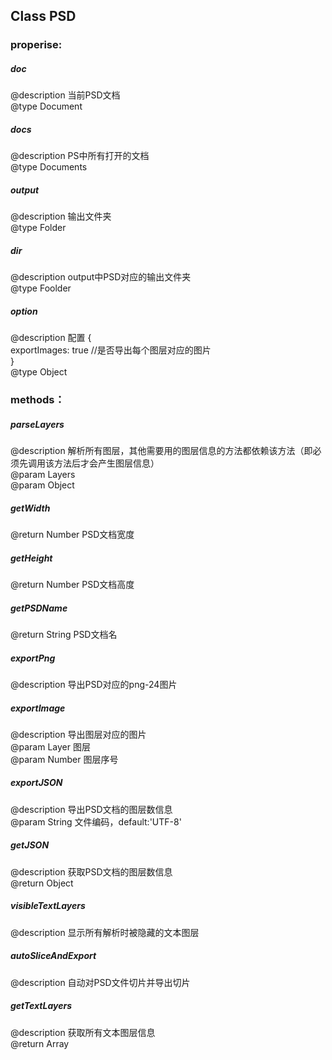 ## Class PSD
### properise:
##### doc
>
@description 当前PSD文档  
@type Document  

##### docs
>
@description PS中所有打开的文档  
@type Documents

##### output  
>
@description 输出文件夹  
@type Folder

##### dir
>
@description output中PSD对应的输出文件夹  
@type Foolder

##### option
>
@description 配置
{  
	exportImages: true //是否导出每个图层对应的图片  
}  
@type Object

### methods：
##### parseLayers
>
@description 解析所有图层，其他需要用的图层信息的方法都依赖该方法（即必须先调用该方法后才会产生图层信息）  
@param Layers   
@param Object

##### getWidth
>
@return Number PSD文档宽度

##### getHeight
>
@return Number PSD文档高度

##### getPSDName
>
@return String PSD文档名

##### exportPng
>
@description 导出PSD对应的png-24图片

##### exportImage
>
@description 导出图层对应的图片  
@param Layer 图层  
@param Number 图层序号

##### exportJSON
>
@description 导出PSD文档的图层数信息  
@param String 文件编码，default:'UTF-8'

##### getJSON
>
@description 获取PSD文档的图层数信息  
@return Object

##### visibleTextLayers
>
@description 显示所有解析时被隐藏的文本图层

##### autoSliceAndExport
>
@description 自动对PSD文件切片并导出切片

##### getTextLayers
>
@description 获取所有文本图层信息  
@return Array